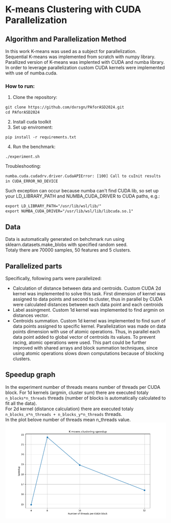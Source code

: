# K-means Clustering with CUDA Parallelization


## Algorithm and Parallelization Method

In this work K-means was used as a subject for parallelization.  
Sequential K-means was implemented from scratch with numpy library.  
Parallized version of K-means was implented with CUDA and numba library. In order to leverage parallelization custom CUDA kernels were implemented with use of numba.cuda.  

### How to run:
1. Clone the repository:
```
git clone https://github.com/dxrsgn/PAforASD2024.git
cd PAforASD2024
```
2. Install cuda toolkit  
3. Set up enviroment:  
```
pip install -r requirements.txt
```
4. Run the benchmark: 
```
./experiment.sh
```
Troubleshooting:  
```
numba.cuda.cudadrv.driver.CudaAPIError: [100] Call to cuInit results in CUDA_ERROR_NO_DEVICE
```
Such exception can occur because numba can't find CUDA lib, so set up your LD_LIBRARY_PATH and NUMBA_CUDA_DRIVER to CUDA paths, e.g.:
```
export LD_LIBRARY_PATH="/usr/lib/wsl/lib/"
export NUMBA_CUDA_DRIVER="/usr/lib/wsl/lib/libcuda.so.1"
```

## Data
Data is automatically generated on behchmark run using sklearn.datasets.make_blobs with specified random seed.  
Totaly there are 70000 samples, 50 features and 5 clusters.

## Parallelized parts
Specifically, following parts were parallelized:  
- Calculation of distance between data and centroids. Custom CUDA 2d kernel was implemented to solve this task. First dimension of kernel was assigned to data points and second to cluster, thus in parallel by CUDA were calculated distances between each data point and each centroids  
- Label assingment. Custom 1d kernel was implemented to find argmin on distances vector.  
- Centroids summation. Custom 1d kernel was implemented to find sum of data points assigned to specific kernel. Parallelization was made on data points dimension with use of atomic operations. Thus, in parallel each data point added to global vector of centroids its values. To prevent racing, atomic operations were used. This part could be further improved with shared arrays and block summation techniques, since using atomic operations slows down computations because of blocking clusters.   
## Speedup graph

In the experiment number of threads means number of threads per CUDA block.  For 1d kernels (argmin, cluster sum) there are executed totaly ```n_blocks*n_threads``` threads (number of blocks is automatically calculated to fit all the data).  
For 2d kernel (distance calculation) there are executed totaly ```n_blocks_x*n_threads + n_blocks_y*n_threads``` threads.  
In the plot belove number of threads mean n_threads value.  
![Alt text](./speedup.png)




